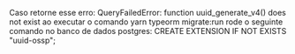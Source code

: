 Caso retorne esse erro:
QueryFailedError: function uuid_generate_v4() does not exist ao executar o comando yarn typeorm migrate:run
rode o seguinte comando no banco de dados postgres:
CREATE EXTENSION IF NOT EXISTS "uuid-ossp";
